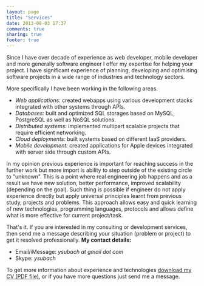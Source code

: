 ```yaml
---
layout: page
title: "Services"
date: 2013-08-03 17:37
comments: true
sharing: true
footer: true
---
```


Since I have over decade of experience as web developer, mobile
developer and more generally software engineer I offer my expertise for
helping your project. I have significant experience of planning,
developing and optimising software projects in a wide range of
industries and technology sectors.

More specifically I have been working in the following areas.

- _Web applications:_ created webapps using various development stacks
  integrated with other systems through APIs.
- _Databases:_ built and optimized SQL storages based on MySQL, PostgreSQL
  as well as NoSQL solutions.
- _Distributed systems:_ implemented multipart scalable projects that 
  require efficient networking.
- _Cloud deployments:_ built systems based on different IaaS providers.
- _Mobile development:_ created applications for Apple devices integrated
  with server side through custom APIs.

In my opinion previous experience is important for reaching success in
the further work but more import is ability to step outside of the
existing circle to "unknown". This is a point where real engineering job
happens and as a result we have new solution, better performance,
improved scalability (depending on the goal). Such thing is possible if
engineer do not apply experience directly but apply universal principles
learnt from previous study, projects and problems. This approach allows
easy and quick learning of new technologies, programming languages,
protocols and allows define what is more effective for current
project/task.

That's it. If you are interested in my consulting or development services, 
then send me a message
describing your situation (problem or project) to get it resolved
professionally. **My contact details:**

- Email/iMessage: _ysubach at gmail dot com_
- Skype: _ysubach_

To get more information about experience and technologies
[download my CV (PDF file)](https://dl.dropboxusercontent.com/u/6383404/YuriSubach.CV.pdf),
or if you have more questions just send me a message.
